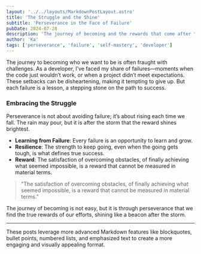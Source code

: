 ```yaml
---
layout: '../../layouts/MarkdownPostLayout.astro'
title: 'The Struggle and the Shine'
subtitle: 'Perseverance in the Face of Failure'
pubDate: 2024-07-28
description: 'The journey of becoming and the rewards that come after the storm.'
author: 'Ka'
tags: ['perseverance', 'failure', 'self-mastery', 'developer']
---
```


The journey to becoming who we want to be is often fraught with challenges. As a developer, I’ve faced my share of failures—moments when the code just wouldn’t work, or when a project didn’t meet expectations. These setbacks can be disheartening, making it tempting to give up. But each failure is a lesson, a stepping stone on the path to success.

### Embracing the Struggle

Perseverance is not about avoiding failure; it’s about rising each time we fall. The rain may pour, but it is after the storm that the reward shines brightest.

- **Learning from Failure**: Every failure is an opportunity to learn and grow.
- **Resilience**: The strength to keep going, even when the going gets tough, is what defines true success.
- **Reward**: The satisfaction of overcoming obstacles, of finally achieving what seemed impossible, is a reward that cannot be measured in material terms.

> "The satisfaction of overcoming obstacles, of finally achieving what seemed impossible, is a reward that cannot be measured in material terms."

The journey of becoming is not easy, but it is through perseverance that we find the true rewards of our efforts, shining like a beacon after the storm.

---

These posts leverage more advanced Markdown features like blockquotes, bullet points, numbered lists, and emphasized text to create a more engaging and visually appealing format.
